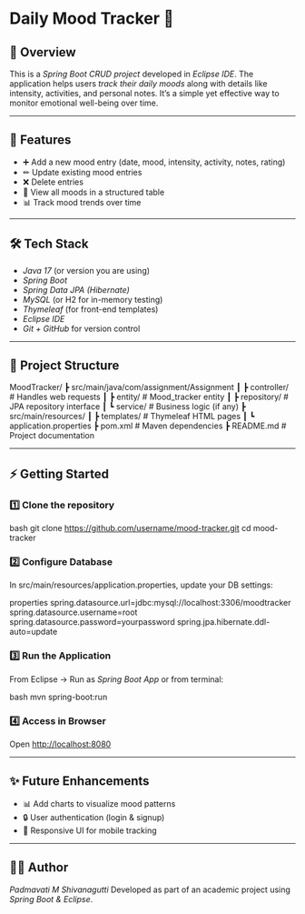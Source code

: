 # Daily Mood Tracker 📝

## 📌 Overview

This is a *Spring Boot CRUD project* developed in *Eclipse IDE*.
The application helps users *track their daily moods* along with details like intensity, activities, and personal notes. It’s a simple yet effective way to monitor emotional well-being over time.

---

## 🚀 Features

* ➕ Add a new mood entry (date, mood, intensity, activity, notes, rating)
* ✏ Update existing mood entries
* ❌ Delete entries
* 📖 View all moods in a structured table
* 📊 Track mood trends over time

---

## 🛠 Tech Stack

* *Java 17* (or version you are using)
* *Spring Boot*
* *Spring Data JPA (Hibernate)*
* *MySQL* (or H2 for in-memory testing)
* *Thymeleaf* (for front-end templates)
* *Eclipse IDE*
* *Git + GitHub* for version control

---

## 📂 Project Structure


MoodTracker/
 ┣ src/main/java/com/assignment/Assignment
 ┃ ┣ controller/      # Handles web requests
 ┃ ┣ entity/          # Mood_tracker entity
 ┃ ┣ repository/      # JPA repository interface
 ┃ ┗ service/         # Business logic (if any)
 ┣ src/main/resources/
 ┃ ┣ templates/       # Thymeleaf HTML pages
 ┃ ┗ application.properties
 ┣ pom.xml            # Maven dependencies
 ┣ README.md          # Project documentation


---

## ⚡ Getting Started

### 1️⃣ Clone the repository

bash
git clone https://github.com/username/mood-tracker.git
cd mood-tracker


### 2️⃣ Configure Database

In src/main/resources/application.properties, update your DB settings:

properties
spring.datasource.url=jdbc:mysql://localhost:3306/moodtracker
spring.datasource.username=root
spring.datasource.password=yourpassword
spring.jpa.hibernate.ddl-auto=update


### 3️⃣ Run the Application

From Eclipse → Run as *Spring Boot App*
or from terminal:

bash
mvn spring-boot:run


### 4️⃣ Access in Browser

Open [http://localhost:8080](http://localhost:8080)

---

## ✨ Future Enhancements

* 📊 Add charts to visualize mood patterns
* 🔒 User authentication (login & signup)
* 📱 Responsive UI for mobile tracking

---

## 👩‍💻 Author

*Padmavati M Shivanagutti*
Developed as part of an academic project using *Spring Boot & Eclipse*.
